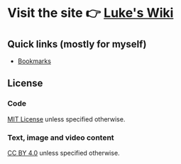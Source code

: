 # Visit the site 👉 [Luke's Wiki](https://lukeswiki.eu)

## Quick links (mostly for myself)

- [Bookmarks](./docs/personal/bookmarks.md)

## License

### Code

[MIT License](https://github.com/lwojcik/wiki/blob/main/LICENSE) unless specified otherwise.

### Text, image and video content

[CC BY 4.0](https://creativecommons.org/licenses/by/4.0/) unless specified otherwise.
